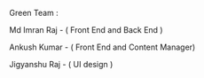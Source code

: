 Green Team :

Md Imran Raj - ( Front End and Back End )

Ankush Kumar - ( Front End and Content Manager)

Jigyanshu Raj - ( UI design )
